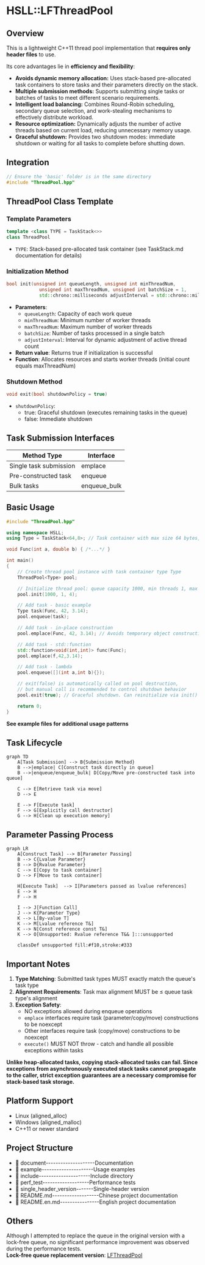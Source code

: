 # HSLL::LFThreadPool

## Overview

This is a lightweight C++11 thread pool implementation that **requires only header files** to use.

Its core advantages lie in **efficiency and flexibility**:
*   **Avoids dynamic memory allocation:** Uses stack-based pre-allocated task containers to store tasks and their parameters directly on the stack.
*   **Multiple submission methods:** Supports submitting single tasks or batches of tasks to meet different scenario requirements.
*   **Intelligent load balancing:** Combines Round-Robin scheduling, secondary queue selection, and work-stealing mechanisms to effectively distribute workload.
*   **Resource optimization:** Dynamically adjusts the number of active threads based on current load, reducing unnecessary memory usage.
*   **Graceful shutdown:** Provides two shutdown modes: immediate shutdown or waiting for all tasks to complete before shutting down.

## Integration
```cpp
// Ensure the 'basic' folder is in the same directory
#include "ThreadPool.hpp"
```

## ThreadPool Class Template

### Template Parameters
```cpp
template <class TYPE = TaskStack<>>
class ThreadPool
```
- `TYPE`: Stack-based pre-allocated task container (see TaskStack.md documentation for details)

### Initialization Method
```cpp
bool init(unsigned int queueLength, unsigned int minThreadNum,
            unsigned int maxThreadNum, unsigned int batchSize = 1,
            std::chrono::milliseconds adjustInterval = std::chrono::milliseconds(3000))
```
- **Parameters**:
  - `queueLength`: Capacity of each work queue
  - `minThreadNum`: Minimum number of worker threads
  - `maxThreadNum`: Maximum number of worker threads
  - `batchSize`: Number of tasks processed in a single batch
  - `adjustInterval`: Interval for dynamic adjustment of active thread count
- **Return value**: Returns true if initialization is successful
- **Function**: Allocates resources and starts worker threads (initial count equals maxThreadNum)

### Shutdown Method
```cpp
void exit(bool shutdownPolicy = true)
```
- `shutdownPolicy`: 
  - true: Graceful shutdown (executes remaining tasks in the queue)
  - false: Immediate shutdown

## Task Submission Interfaces

| Method Type      | Interface     |
|-------------|------------|
| Single task submission    | emplace    | 
| Pre-constructed task   | enqueue     | 
| Bulk tasks     | enqueue_bulk| 

## Basic Usage
```cpp
#include "ThreadPool.hpp"

using namespace HSLL;
using Type = TaskStack<64,8>; // Task container with max size 64 bytes, max alignment 8

void Func(int a, double b) { /*...*/ }

int main()
{
    // Create thread pool instance with task container type Type
    ThreadPool<Type> pool;

    // Initialize thread pool: queue capacity 1000, min threads 1, max threads 4
    pool.init(1000, 1, 4); 

    // Add task - basic example
    Type task(Func, 42, 3.14);
    pool.enqueue(task);

    // Add task - in-place construction
    pool.emplace(Func, 42, 3.14); // Avoids temporary object construction vs enqueue

    // Add task - std::function
    std::function<void(int,int)> func(Func);
    pool.emplace(f,42,3.14);

    // Add task - lambda
    pool.enqueue([](int a,int b){});

    // exit(false) is automatically called on pool destruction, 
    // but manual call is recommended to control shutdown behavior
    pool.exit(true); // Graceful shutdown. Can reinitialize via init() later

    return 0;
}
```
**See example files for additional usage patterns**

## Task Lifecycle
```mermaid
graph TD
    A[Task Submission] --> B{Submission Method}
    B -->|emplace| C[Construct task directly in queue]
    B -->|enqueue/enqueue_bulk| D[Copy/Move pre-constructed task into queue]
    
    C --> E[Retrieve task via move]
    D --> E
    
    E --> F[Execute task]
    F --> G[Explicitly call destructor]
    G --> H[Clean up execution memory]
```

## Parameter Passing Process
```mermaid
graph LR
    A[Construct Task] --> B[Parameter Passing]
    B --> C{Lvalue Parameter}
    B --> D{Rvalue Parameter}
    C --> E[Copy to task container]
    D --> F[Move to task container]
    
    H[Execute Task]  --> I[Parameters passed as lvalue references]
    E --> H
    F --> H
    
    I --> J[Function Call]
    J --> K{Parameter Type}
    K --> L[By-value T]
    K --> M[Lvalue reference T&]
    K --> N[Const reference const T&]
    K --> O[Unsupported: Rvalue reference T&& ]:::unsupported
    
    classDef unsupported fill:#f10,stroke:#333
```

## Important Notes
1. **Type Matching**: Submitted task types MUST exactly match the queue's task type
2. **Alignment Requirements**: Task max alignment MUST be ≤ queue task type's alignment
3. **Exception Safety**:
   - NO exceptions allowed during enqueue operations
   - `emplace` interfaces require task (parameter/copy/move) constructions to be noexcept
   - Other interfaces require task (copy/move) constructions to be noexcept
   - `execute()` MUST NOT throw - catch and handle all possible exceptions within tasks
     
**Unlike heap-allocated tasks, copying stack-allocated tasks can fail. Since exceptions from asynchronously executed stack tasks cannot propagate to the caller, strict exception guarantees are a necessary compromise for stack-based task storage.**

## Platform Support
- Linux (aligned_alloc)
- Windows (aligned_malloc)
- C++11 or newer standard

## Project Structure

- 📂 document--------------------Documentation
- 📂 example---------------------Usage examples
- 📂 include---------------------Include directory
- 📂 perf_test-------------------Performance tests
- 📂 single_header_version-------Single-header version
- 📄 README.md-------------------Chinese project documentation
- 📄 README.en.md----------------English project documentation


## Others  

Although I attempted to replace the queue in the original version with a lock-free queue, no significant performance improvement was observed during the performance tests.  
**Lock-free queue replacement version**: [LFThreadPool](https://github.com/HSLL175848494/LFThreadPool)